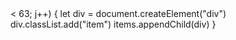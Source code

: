 <!DOCTYPE html>
<html lang="en">

<head>
  <meta charset="UTF-8">
  <meta http-equiv="X-UA-Compatible" content="IE=edge">
  <meta name="viewport" content="width=device-width, initial-scale=1.0">
  <link rel="stylesheet" href="style.css">
  <title>Gửi em!</title>
</head>

<body>
  <section>
    <div class="box">
      <div class="items"></div>
    </div>
  </section>
</body>
<script>
  let sectionSpan = document.querySelector("section");
  for (let i = 0; i < 630; i++) {
    let span = document.createElement("span");
    sectionSpan.appendChild(span)
  }
  var span = document.querySelectorAll("span");
  span.forEach(function (item) {
    item.addEventListener("click", () => {
      item.classList.toggle("active")
    })
  })
  let items = document.querySelector(".items")
  for (let j = 0; j<!DOCTYPE html>
<html lang="en">

<head>
  <meta charset="UTF-8">
  <meta http-equiv="X-UA-Compatible" content="IE=edge">
  <meta name="viewport" content="width=device-width, initial-scale=1.0">
  <link rel="stylesheet" href="style.css">
  <title>Gửi em!</title>
</head>

<body>
  <section>
    <div class="box">
      <div class="items"></div>
    </div>
  </section>
</body>
<script>
  let sectionSpan = document.querySelector("section");
  for (let i = 0; i < 630; i++) {
    let span = document.createElement("span");
    sectionSpan.appendChild(span)
  }
  var span = document.querySelectorAll("span");
  span.forEach(function (item) {
    item.addEventListener("click", () => {
      item.classList.toggle("active")
    })
  })
  let items = document.querySelector(".items")
  for (let j = 0; j < 63; j++) {
    let div = document.createElement("div")
    div.classList.add("item")
    items.appendChild(div)
  }
</script>

</html> < 63; j++) {
    let div = document.createElement("div")
    div.classList.add("item")
    items.appendChild(div)
  }
</script>

</html>

